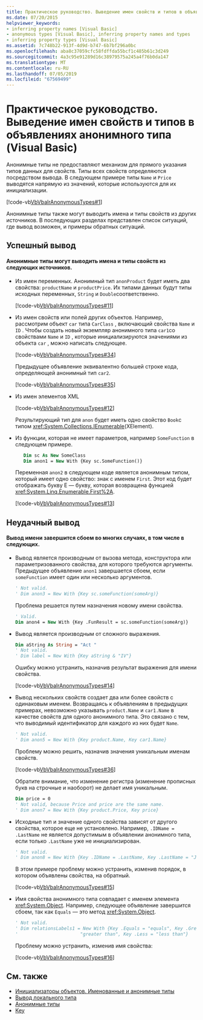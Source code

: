 ```yaml
---
title: Практическое руководство. Выведение имен свойств и типов в объявлениях анонимного типа (Visual Basic)
ms.date: 07/20/2015
helpviewer_keywords:
- inferring property names [Visual Basic]
- anonymous types [Visual Basic], inferring property names and types
- inferring property types [Visual Basic]
ms.assetid: 7c748b22-913f-4d9d-b747-6b7bf296a0bc
ms.openlocfilehash: aba8c37059cfc58fdffda55bcf1c485b61c3d249
ms.sourcegitcommit: 4a3c95e91289d16c38979575a245a4f76b0da147
ms.translationtype: MT
ms.contentlocale: ru-RU
ms.lasthandoff: 07/05/2019
ms.locfileid: "67569499"
---
```

# <a name="how-to-infer-property-names-and-types-in-anonymous-type-declarations-visual-basic"></a>Практическое руководство. Выведение имен свойств и типов в объявлениях анонимного типа (Visual Basic)
Анонимные типы не предоставляют механизм для прямого указания типов данных для свойств. Типы всех свойств определяются посредством вывода. В следующем примере типы `Name` и `Price` выводятся напрямую из значений, которые используются для их инициализации.  
  
 [!code-vb[VbVbalrAnonymousTypes#1](~/samples/snippets/visualbasic/VS_Snippets_VBCSharp/VbVbalrAnonymousTypes/VB/Class1.vb#1)]  
  
 Анонимные типы также могут выводить имена и типы свойств из других источников. В последующих разделах представлен список ситуаций, где вывод возможен, и примеры обратных ситуаций.  
  
## <a name="successful-inference"></a>Успешный вывод  
  
#### <a name="anonymous-types-can-infer-property-names-and-types-from-the-following-sources"></a>Анонимные типы могут выводить имена и типы свойств из следующих источников.  
  
- Из имен переменных. Анонимный тип `anonProduct` будет иметь два свойства: `productName` и `productPrice`. Их типами данных будут типы исходных переменных, `String` и `Double`соответственно.  
  
     [!code-vb[VbVbalrAnonymousTypes#11](~/samples/snippets/visualbasic/VS_Snippets_VBCSharp/VbVbalrAnonymousTypes/VB/Class1.vb#11)]  
  
- Из имен свойств или полей других объектов. Например, рассмотрим объект `car` типа `CarClass` , включающий свойства `Name` и `ID` . Чтобы создать новый экземпляр анонимного типа `car1`со свойствами `Name` и `ID` , которые инициализируются значениями из объекта `car` , можно написать следующее.  
  
     [!code-vb[VbVbalrAnonymousTypes#34](~/samples/snippets/visualbasic/VS_Snippets_VBCSharp/VbVbalrAnonymousTypes/VB/Class1.vb#34)]  
  
     Предыдущее объявление эквивалентно большей строке кода, определяющей анонимный тип `car2`.  
  
     [!code-vb[VbVbalrAnonymousTypes#35](~/samples/snippets/visualbasic/VS_Snippets_VBCSharp/VbVbalrAnonymousTypes/VB/Class1.vb#35)]  
  
- Из имен элементов XML  
  
     [!code-vb[VbVbalrAnonymousTypes#12](~/samples/snippets/visualbasic/VS_Snippets_VBCSharp/VbVbalrAnonymousTypes/VB/Class1.vb#12)]  
  
     Результирующий тип для `anon` будет иметь одно свойство `Book`c типом <xref:System.Collections.IEnumerable>(XElement).  
  
- Из функции, которая не имеет параметров, например `SomeFunction` в следующем примере.  

  ```vb
     Dim sc As New SomeClass
     Dim anon1 = New With {Key sc.SomeFunction()}
  ```
  
     Переменная `anon2` в следующем коде является анонимным типом, который имеет одно свойство: знак с именем `First`. Этот код будет отображать букву E — букву, которая возвращена функцией <xref:System.Linq.Enumerable.First%2A>.  
  
     [!code-vb[VbVbalrAnonymousTypes#13](~/samples/snippets/visualbasic/VS_Snippets_VBCSharp/VbVbalrAnonymousTypes/VB/Class1.vb#13)]  
  
## <a name="inference-failures"></a>Неудачный вывод  
  
#### <a name="name-inference-will-fail-in-many-circumstances-including-the-following"></a>Вывод имени завершится сбоем во многих случаях, в том числе в следующих.  
  
- Вывод является производным от вызова метода, конструктора или параметризованного свойства, для которого требуются аргументы. Предыдущее объявление `anon1` завершается сбоем, если `someFunction` имеет один или несколько аргументов.  

    ```vb
    ' Not valid.
    ' Dim anon3 = New With {Key sc.someFunction(someArg)}
    ```
    
     Проблема решается путем назначения новому имени свойства.  

    ```vb
    ' Valid.
    Dim anon4 = New With {Key .FunResult = sc.someFunction(someArg)}
    ```

- Вывод является производным от сложного выражения.  
  
    ```vb  
    Dim aString As String = "Act "  
    ' Not valid.  
    ' Dim label = New With {Key aString & "IV"}  
    ```  
  
     Ошибку можно устранить, назначив результат выражения для имени свойства.  
  
     [!code-vb[VbVbalrAnonymousTypes#14](~/samples/snippets/visualbasic/VS_Snippets_VBCSharp/VbVbalrAnonymousTypes/VB/Class1.vb#14)]  
  
- Вывод нескольких свойств создает два или более свойств с одинаковым именем. Возвращаясь к объявлениям в предыдущих примерах, невозможно указывать `product.Name` и `car1.Name` в качестве свойств для одного анонимного типа. Это связано с тем, что выводимый идентификатор для каждого из них будет `Name`.  

     ```vb
     ' Not valid.
     ' Dim anon5 = New With {Key product.Name, Key car1.Name}
     ```
     
     Проблему можно решить, назначив значения уникальным именам свойств.  
  
     [!code-vb[VbVbalrAnonymousTypes#36](~/samples/snippets/visualbasic/VS_Snippets_VBCSharp/VbVbalrAnonymousTypes/VB/Class1.vb#36)]  
  
     Обратите внимание, что изменение регистра (изменение прописных букв на строчные и наоборот) не делает имя уникальным.  

     ```vb
     Dim price = 0
     ' Not valid, because Price and price are the same name.
     ' Dim anon7 = New With {Key product.Price, Key price}
     ```
  
- Исходные тип и значение одного свойства зависят от другого свойства, которое еще не установлено. Например, `.IDName = .LastName` не является допустимым в объявлении анонимного типа, если только `.LastName` уже не инициализирован.  

     ```vb
     ' Not valid.
     ' Dim anon8 = New With {Key .IDName = .LastName, Key .LastName = "Jones"}
     ```
     
     В этом примере проблему можно устранить, изменив порядок, в котором объявлены свойства, на обратный.  
  
     [!code-vb[VbVbalrAnonymousTypes#15](~/samples/snippets/visualbasic/VS_Snippets_VBCSharp/VbVbalrAnonymousTypes/VB/Class1.vb#15)]  
  
- Имя свойства анонимного типа совпадает с именем элемента <xref:System.Object>. Например, следующее объявление завершится сбоем, так как `Equals` — это метод <xref:System.Object>.  
  
     ```vb
     ' Not valid.
     ' Dim relationsLabels1 = New With {Key .Equals = "equals", Key .Greater = _
     '                       "greater than", Key .Less = "less than"}
     ```
     
     Проблему можно устранить, изменив имя свойства:  
  
     [!code-vb[VbVbalrAnonymousTypes#16](~/samples/snippets/visualbasic/VS_Snippets_VBCSharp/VbVbalrAnonymousTypes/VB/Class1.vb#16)]  
  
## <a name="see-also"></a>См. также

- [Инициализаторы объектов. Именованные и анонимные типы](../../../../visual-basic/programming-guide/language-features/objects-and-classes/object-initializers-named-and-anonymous-types.md)
- [Вывод локального типа](../../../../visual-basic/programming-guide/language-features/variables/local-type-inference.md)
- [Анонимные типы](../../../../visual-basic/programming-guide/language-features/objects-and-classes/anonymous-types.md)
- [Key](../../../../visual-basic/language-reference/modifiers/key.md)

